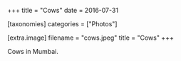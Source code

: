 +++
title = "Cows"
date = 2016-07-31

[taxonomies]
categories = ["Photos"]

[extra.image]
filename = "cows.jpeg"
title = "Cows"
+++

Cows in Mumbai.
